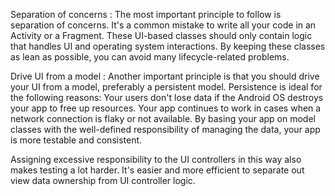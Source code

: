 
Separation of concerns : 
The most important principle to follow is separation of concerns. It's a common mistake to write all your code in an Activity or a Fragment. These UI-based classes should only contain logic that handles UI and operating system interactions. By keeping these classes as lean as possible, you can avoid many lifecycle-related problems.

Drive UI from a model :
Another important principle is that you should drive your UI from a model, preferably a persistent model.
Persistence is ideal for the following reasons:
Your users don't lose data if the Android OS destroys your app to free up resources.
Your app continues to work in cases when a network connection is flaky or not available.
By basing your app on model classes with the well-defined responsibility of managing the data, your app is more testable and consistent.

Assigning excessive responsibility to the UI controllers in this way also makes testing a lot harder.
It's easier and more efficient to separate out view data ownership from UI controller logic.
